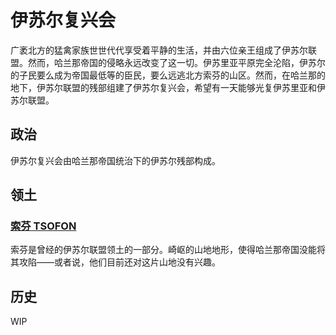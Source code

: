 # 伊苏尔复兴会

广袤北方的猛禽家族世世代代享受着平静的生活，并由六位亲王组成了伊苏尔联盟。然而，哈兰那帝国的侵略永远改变了这一切。伊苏里亚平原完全沦陷，伊苏尔的子民要么成为帝国最低等的臣民，要么远逃北方索芬的山区。然而，在哈兰那的地下，伊苏尔联盟的残部组建了伊苏尔复兴会，希望有一天能够光复伊苏里亚和伊苏尔联盟。

## 政治

伊苏尔复兴会由哈兰那帝国统治下的伊苏尔残部构成。

## 领土

### [索芬 TSOFON](../settlements/geography/tsofon.md)

索芬是曾经的伊苏尔联盟领土的一部分。崎岖的山地地形，使得哈兰那帝国没能将其攻陷——或者说，他们目前还对这片山地没有兴趣。

## 历史

WIP

